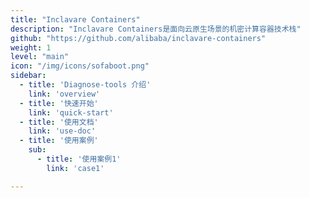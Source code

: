 ```yaml
---
title: "Inclavare Containers"
description: "Inclavare Containers是面向云原生场景的机密计算容器技术栈"
github: "https://github.com/alibaba/inclavare-containers"
weight: 1
level: "main"
icon: "/img/icons/sofaboot.png"
sidebar:
  - title: 'Diagnose-tools 介绍'  	
    link: 'overview'
  - title: '快速开始'  	
    link: 'quick-start'
  - title: '使用文档'	
    link: 'use-doc'
  - title: '使用案例'
    sub:
      - title: '使用案例1'  	
        link: 'case1'

---
```


